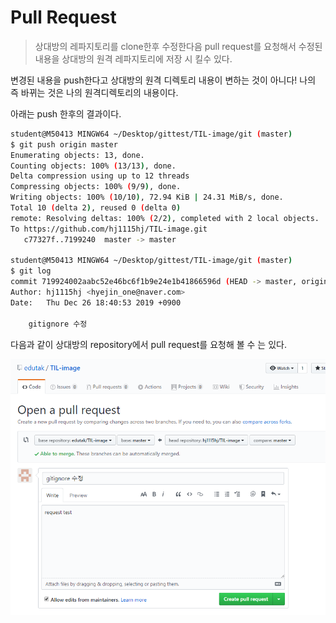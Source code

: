  # Pull Request

> 상대방의 레파지토리를 clone한후 수정한다음 pull request를 요청해서 수정된 내용을 상대방의 원격 레파지토리에  저장 시 킬수 있다.
>
> 

변경된 내용을 push한다고 상대방의 원격 디렉토리 내용이 변하는 것이 아니다! 나의 즉 바뀌는 것은 나의 원격디렉토리의 내용이다.

아래는 push 한후의 결과이다.

```bash
student@M50413 MINGW64 ~/Desktop/gittest/TIL-image/git (master)
$ git push origin master
Enumerating objects: 13, done.
Counting objects: 100% (13/13), done.
Delta compression using up to 12 threads
Compressing objects: 100% (9/9), done.
Writing objects: 100% (10/10), 72.94 KiB | 24.31 MiB/s, done.
Total 10 (delta 2), reused 0 (delta 0)
remote: Resolving deltas: 100% (2/2), completed with 2 local objects.
To https://github.com/hj1115hj/TIL-image.git
   c77327f..7199240  master -> master

student@M50413 MINGW64 ~/Desktop/gittest/TIL-image/git (master)
$ git log
commit 719924002aabc52e46bc6f1b9e24e1b41866596d (HEAD -> master, origin/master, origin/HEAD)
Author: hj1115hj <hyejin_one@naver.com>
Date:   Thu Dec 26 18:40:53 2019 +0900

    gitignore 수정

```

다음과 같이 상대방의 repository에서 pull request를 요청해 볼 수 는 있다.

![캡처4](images/캡처4.PNG)